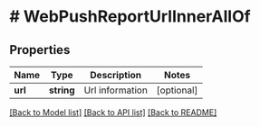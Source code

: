 # # WebPushReportUrlInnerAllOf

## Properties

Name | Type | Description | Notes
------------ | ------------- | ------------- | -------------
**url** | **string** | Url information | [optional]

[[Back to Model list]](../../README.md#models) [[Back to API list]](../../README.md#endpoints) [[Back to README]](../../README.md)
